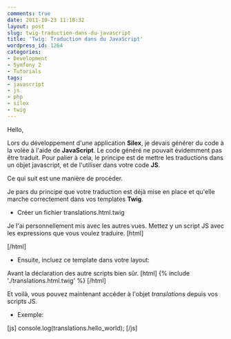 ```yaml
---
comments: true
date: 2011-10-23 11:18:32
layout: post
slug: twig-traduction-dans-du-javascript
title: 'Twig: Traduction dans du JavaScript'
wordpress_id: 1264
categories:
- Development
- Symfony 2
- Tutorials
tags:
- javascript
- js
- php
- silex
- twig
---
```


Hello, 

Lors du développement d'une application **Silex**, je devais générer du code à la volée à l'aide de **JavaScript**. 
Le code généré ne pouvait évidemment pas être traduit. Pour palier à cela, le principe est de mettre les traductions dans un objet javascript, et de l'utiliser dans votre code **JS**. 

Ce qui suit est une manière de procéder.

Je pars du principe que votre traduction est déjà mise en place et qu'elle marche correctement dans vos templates **Twig**.



  * Créer un fichier translations.html.twig

Je l'ai personnellement mis avec les autres vues. 
Mettez y un script JS avec les expressions que vous voulez traduire. 
[html]
<script type="text/javascript">
    var translations = {
        'hello_world': '{% trans %}hello_world{% endtrans}',
        'foobar': '{% trans %}foobar{% endtrans}'
    }
</script>
[/html]


  * Ensuite, incluez ce template dans votre layout:

Avant la déclaration des autre scripts bien sûr.
[html]
{% include './translations.html.twig' %}
[/html]

Et voilà, vous pouvez maintenant accéder à l'objet _translations_ depuis vos scripts JS.



  * Exemple:

[js]
console.log(translations.hello_world);
[/js] 
